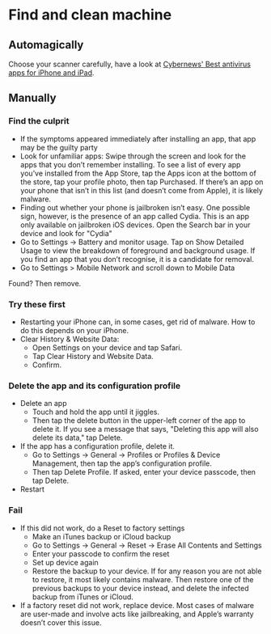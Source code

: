 # Find and clean machine

## Automagically

Choose your scanner carefully, have a look at [Cybernews' Best antivirus apps for iPhone and iPad](https://cybernews.com/best-antivirus-software/antivirus-for-iphone/).

## Manually

### Find the culprit

* If the symptoms appeared immediately after installing an app, that app may be the guilty party
* Look for unfamiliar apps: Swipe through the screen and look for the apps that you don’t remember installing. To see a list of every app you’ve installed from the App Store, tap the Apps icon at the bottom of the store, tap your profile photo, then tap Purchased. If there’s an app on your phone that isn’t in this list (and doesn’t come from Apple), it is likely malware. 
* Finding out whether your phone is jailbroken isn’t easy. One possible sign, however, is the presence of an app called Cydia. This is an app only available on jailbroken iOS devices. Open the Search bar in your device and look for "Cydia"
* Go to Settings -> Battery and monitor usage. Tap on Show Detailed Usage to view the breakdown of foreground and background usage. If you find an app that you don’t recognise, it is a candidate for removal. 
* Go to Settings > Mobile Network and scroll down to Mobile Data

Found? Then remove.

### Try these first

* Restarting your iPhone can, in some cases, get rid of malware. How to do this depends on your iPhone. 
* Clear History & Website Data: 
  * Open Settings on your device and tap Safari. 
  * Tap Clear History and Website Data. 
  * Confirm.

### Delete the app and its configuration profile

* Delete an app
  * Touch and hold the app until it jiggles.
  * Then tap the delete button in the upper-left corner of the app to delete it. If you see a message that says, "Deleting this app will also delete its data," tap Delete.
* If the app has a configuration profile, delete it.
  * Go to Settings -> General -> Profiles or Profiles & Device Management, then tap the app’s configuration profile.
  * Then tap Delete Profile. If asked, enter your device passcode, then tap Delete.
* Restart

### Fail

* If this did not work, do a Reset to factory settings
  * Make an iTunes backup or iCloud backup
  * Go to Settings -> General -> Reset -> Erase All Contents and Settings
  * Enter your passcode to confirm the reset
  * Set up device again
  * Restore the backup to your device. If for any reason you are not able to restore, it most likely contains malware. Then restore one of the previous backups to your device instead, and delete the infected backup from iTunes or iCloud.
* If a factory reset did not work, replace device. Most cases of malware are user-made and involve acts like jailbreaking, and Apple’s warranty doesn’t cover this issue.

